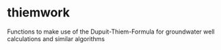 # thiemwork
Functions to make use of the Dupuit-Thiem-Formula for groundwater well calculations and similar algorithms
